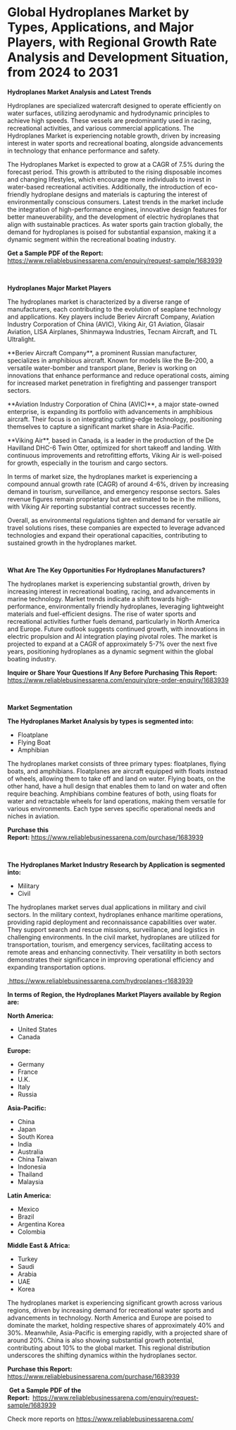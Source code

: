<p><h1>Global Hydroplanes Market by Types, Applications, and Major Players, with Regional Growth Rate Analysis and Development Situation, from 2024 to 2031</h1></p><p><strong>Hydroplanes Market Analysis and Latest Trends</strong></p>
<p><p>Hydroplanes are specialized watercraft designed to operate efficiently on water surfaces, utilizing aerodynamic and hydrodynamic principles to achieve high speeds. These vessels are predominantly used in racing, recreational activities, and various commercial applications. The Hydroplanes Market is experiencing notable growth, driven by increasing interest in water sports and recreational boating, alongside advancements in technology that enhance performance and safety.</p><p>The Hydroplanes Market is expected to grow at a CAGR of 7.5% during the forecast period. This growth is attributed to the rising disposable incomes and changing lifestyles, which encourage more individuals to invest in water-based recreational activities. Additionally, the introduction of eco-friendly hydroplane designs and materials is capturing the interest of environmentally conscious consumers. Latest trends in the market include the integration of high-performance engines, innovative design features for better maneuverability, and the development of electric hydroplanes that align with sustainable practices. As water sports gain traction globally, the demand for hydroplanes is poised for substantial expansion, making it a dynamic segment within the recreational boating industry.</p></p>
<p><strong>Get a Sample PDF of the Report:&nbsp;</strong> <a href="https://www.reliablebusinessarena.com/enquiry/request-sample/1683939?utm_campaign=1841&utm_medium=2&utm_source=Github&utm_content=ia&utm_term=30122024&utm_id=hydroplanes">https://www.reliablebusinessarena.com/enquiry/request-sample/1683939</a></p>
<p>&nbsp;</p>
<p><strong>Hydroplanes Major Market Players</strong></p>
<p><p>The hydroplanes market is characterized by a diverse range of manufacturers, each contributing to the evolution of seaplane technology and applications. Key players include Beriev Aircraft Company, Aviation Industry Corporation of China (AVIC), Viking Air, G1 Aviation, Glasair Aviation, LISA Airplanes, Shinmaywa Industries, Tecnam Aircraft, and TL Ultralight.</p><p>**Beriev Aircraft Company**, a prominent Russian manufacturer, specializes in amphibious aircraft. Known for models like the Be-200, a versatile water-bomber and transport plane, Beriev is working on innovations that enhance performance and reduce operational costs, aiming for increased market penetration in firefighting and passenger transport sectors.</p><p>**Aviation Industry Corporation of China (AVIC)**, a major state-owned enterprise, is expanding its portfolio with advancements in amphibious aircraft. Their focus is on integrating cutting-edge technology, positioning themselves to capture a significant market share in Asia-Pacific.</p><p>**Viking Air**, based in Canada, is a leader in the production of the De Havilland DHC-6 Twin Otter, optimized for short takeoff and landing. With continuous improvements and retrofitting efforts, Viking Air is well-poised for growth, especially in the tourism and cargo sectors.</p><p>In terms of market size, the hydroplanes market is experiencing a compound annual growth rate (CAGR) of around 4-6%, driven by increasing demand in tourism, surveillance, and emergency response sectors. Sales revenue figures remain proprietary but are estimated to be in the millions, with Viking Air reporting substantial contract successes recently.</p><p>Overall, as environmental regulations tighten and demand for versatile air travel solutions rises, these companies are expected to leverage advanced technologies and expand their operational capacities, contributing to sustained growth in the hydroplanes market.</p></p>
<p>&nbsp;</p>
<p><strong>What Are The Key Opportunities For Hydroplanes Manufacturers?</strong></p>
<p><p>The hydroplanes market is experiencing substantial growth, driven by increasing interest in recreational boating, racing, and advancements in marine technology. Market trends indicate a shift towards high-performance, environmentally friendly hydroplanes, leveraging lightweight materials and fuel-efficient designs. The rise of water sports and recreational activities further fuels demand, particularly in North America and Europe. Future outlook suggests continued growth, with innovations in electric propulsion and AI integration playing pivotal roles. The market is projected to expand at a CAGR of approximately 5-7% over the next five years, positioning hydroplanes as a dynamic segment within the global boating industry.</p></p>
<p><strong>Inquire or Share Your Questions If Any Before Purchasing This Report:</strong> <a href="https://www.reliablebusinessarena.com/enquiry/pre-order-enquiry/1683939?utm_campaign=1841&utm_medium=2&utm_source=Github&utm_content=ia&utm_term=30122024&utm_id=hydroplanes">https://www.reliablebusinessarena.com/enquiry/pre-order-enquiry/1683939</a></p>
<p>&nbsp;</p>
<p><strong>Market Segmentation</strong></p>
<p><strong>The Hydroplanes Market Analysis by types is segmented into:</strong></p>
<p><ul><li>Floatplane</li><li>Flying Boat</li><li>Amphibian</li></ul></p>
<p><p>The hydroplanes market consists of three primary types: floatplanes, flying boats, and amphibians. Floatplanes are aircraft equipped with floats instead of wheels, allowing them to take off and land on water. Flying boats, on the other hand, have a hull design that enables them to land on water and often require beaching. Amphibians combine features of both, using floats for water and retractable wheels for land operations, making them versatile for various environments. Each type serves specific operational needs and niches in aviation.</p></p>
<p><strong>Purchase this Report:&nbsp;</strong><a href="https://www.reliablebusinessarena.com/purchase/1683939?utm_campaign=1841&utm_medium=2&utm_source=Github&utm_content=ia&utm_term=30122024&utm_id=hydroplanes">https://www.reliablebusinessarena.com/purchase/1683939</a></p>
<p>&nbsp;</p>
<p><strong>The Hydroplanes Market Industry Research by Application is segmented into:</strong></p>
<p><ul><li>Military</li><li>Civil</li></ul></p>
<p><p>The hydroplanes market serves dual applications in military and civil sectors. In the military context, hydroplanes enhance maritime operations, providing rapid deployment and reconnaissance capabilities over water. They support search and rescue missions, surveillance, and logistics in challenging environments. In the civil market, hydroplanes are utilized for transportation, tourism, and emergency services, facilitating access to remote areas and enhancing connectivity. Their versatility in both sectors demonstrates their significance in improving operational efficiency and expanding transportation options.</p></p>
<p><a href="https://www.reliablebusinessarena.com/hydroplanes-r1683939?utm_campaign=1841&utm_medium=2&utm_source=Github&utm_content=ia&utm_term=30122024&utm_id=hydroplanes">&nbsp;https://www.reliablebusinessarena.com/hydroplanes-r1683939</a></p>
<p><strong>In terms of Region, the Hydroplanes Market Players available by Region are:</strong></p>
<p>
    <p> <strong> North America: </strong>
        <ul>
            <li>United States</li>
            <li>Canada</li>
        </ul>
        </p> 
    <p> <strong> Europe: </strong>
        <ul>
            <li>Germany</li>
            <li>France</li>
            <li>U.K.</li>
            <li>Italy</li>
            <li>Russia</li>
        </ul>
        </p> 
    <p> <strong> Asia-Pacific: </strong>
        <ul>
            <li>China</li>
            <li>Japan</li>
            <li>South Korea</li>
            <li>India</li>
            <li>Australia</li>
            <li>China Taiwan</li>
            <li>Indonesia</li>
            <li>Thailand</li>
            <li>Malaysia</li>
        </ul>
        </p> 
    <p> <strong> Latin America: </strong>
        <ul>
            <li>Mexico</li>
            <li>Brazil</li>
            <li>Argentina Korea</li>
            <li>Colombia</li>
        </ul>
        </p> 
    <p> <strong> Middle East & Africa: </strong>
        <ul>
            <li>Turkey</li>
            <li>Saudi</li>
            <li>Arabia</li>
            <li>UAE</li>
            <li>Korea</li>
        </ul>
    </p>
    </p>
<p><p>The hydroplanes market is experiencing significant growth across various regions, driven by increasing demand for recreational water sports and advancements in technology. North America and Europe are poised to dominate the market, holding respective shares of approximately 40% and 30%. Meanwhile, Asia-Pacific is emerging rapidly, with a projected share of around 20%. China is also showing substantial growth potential, contributing about 10% to the global market. This regional distribution underscores the shifting dynamics within the hydroplanes sector.</p></p>
<p><strong>Purchase this Report: </strong><a href="https://www.reliablebusinessarena.com/purchase/1683939?utm_campaign=1841&utm_medium=2&utm_source=Github&utm_content=ia&utm_term=30122024&utm_id=hydroplanes">https://www.reliablebusinessarena.com/purchase/1683939</a></p>
<p>&nbsp;<strong>Get a Sample PDF of the Report:&nbsp;&nbsp;</strong><a href="https://www.reliablebusinessarena.com/enquiry/request-sample/1683939?utm_campaign=1841&utm_medium=2&utm_source=Github&utm_content=ia&utm_term=30122024&utm_id=hydroplanes">https://www.reliablebusinessarena.com/enquiry/request-sample/1683939</a></p>
<p><strong></strong></p>
<p>Check more reports on <a href="https://www.reliablebusinessarena.com/?utm_campaign=1841&utm_medium=2&utm_source=Github&utm_content=ia&utm_term=30122024&utm_id=hydroplanes">https://www.reliablebusinessarena.com/</a></p>